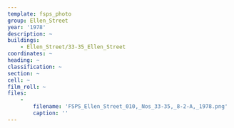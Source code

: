 ```yaml
---
template: fsps_photo
group: Ellen_Street
year: '1978'
description: ~
buildings:
    - Ellen_Street/33-35_Ellen_Street
coordinates: ~
heading: ~
classification: ~
section: ~
cell: ~
film_roll: ~
files:
    -
        filename: 'FSPS_Ellen_Street_010,_Nos_33-35,_8-2-A,_1978.png'
        caption: ''
---
```

